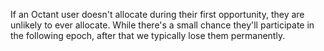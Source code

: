 
If an Octant user doesn't allocate during their first opportunity, they are unlikely to ever allocate. While there's a small chance they'll participate in the following epoch, after that we typically lose them permanently.